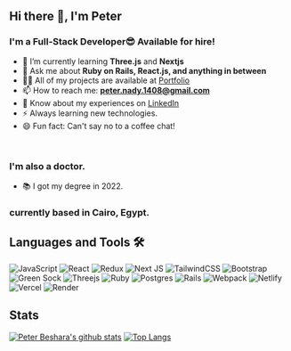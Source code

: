 ## Hi there 👋, I'm Peter

### I'm a Full-Stack Developer😎 Available for hire!
- 🌱 I’m currently learning **Three.js** and **Nextjs**
- 💬 Ask me about **Ruby on Rails, React.js, and anything in between**
- 👨‍💻 All of my projects are available at [Portfolio](https://peter-beshara.vercel.app)
- 📫 How to reach me: **peter.nady.1408@gmail.com**
- 📄 Know about my experiences on [LinkedIn](https://www.linkedin.com/in/peter-nady-beshara/)
- ⚡ Always learning new technologies.
- 😄 Fun fact: Can't say no to a coffee chat!
<br>

### I'm also a doctor.
- 📚 I got my degree in 2022.

### currently based in Cairo, Egypt.

## Languages and Tools 🛠 

![JavaScript](https://img.shields.io/badge/javascript-%23323330.svg?style=for-the-badge&logo=javascript&logoColor=%23F7DF1E) ![React](https://img.shields.io/badge/react-%2320232a.svg?style=for-the-badge&logo=react&logoColor=%2361DAFB) ![Redux](https://img.shields.io/badge/redux-%23593d88.svg?style=for-the-badge&logo=redux&logoColor=white) ![Next JS](https://img.shields.io/badge/Next-black?style=for-the-badge&logo=next.js&logoColor=white) ![TailwindCSS](https://img.shields.io/badge/tailwindcss-%2338B2AC.svg?style=for-the-badge&logo=tailwind-css&logoColor=white) ![Bootstrap](https://img.shields.io/badge/bootstrap-%23563D7C.svg?style=for-the-badge&logo=bootstrap&logoColor=white) ![Green Sock](https://img.shields.io/badge/green%20sock-88CE02?style=for-the-badge&logo=greensock&logoColor=white) ![Threejs](https://img.shields.io/badge/threejs-black?style=for-the-badge&logo=three.js&logoColor=white) ![Ruby](https://img.shields.io/badge/ruby-%23CC342D.svg?style=for-the-badge&logo=ruby&logoColor=white) ![Postgres](https://img.shields.io/badge/postgres-%23316192.svg?style=for-the-badge&logo=postgresql&logoColor=white) ![Rails](https://img.shields.io/badge/rails-%23CC0000.svg?style=for-the-badge&logo=ruby-on-rails&logoColor=white) ![Webpack](https://img.shields.io/badge/webpack-%238DD6F9.svg?style=for-the-badge&logo=webpack&logoColor=black) ![Netlify](https://img.shields.io/badge/netlify-%23000000.svg?style=for-the-badge&logo=netlify&logoColor=#00C7B7) ![Vercel](https://img.shields.io/badge/vercel-%23000000.svg?style=for-the-badge&logo=vercel&logoColor=white) ![Render](https://img.shields.io/badge/Render-%46E3B7.svg?style=for-the-badge&logo=render&logoColor=white)

## Stats

[![Peter Beshara's github stats](https://github-readme-stats.vercel.app/api?username=Peter1907&show_icons=true&theme=radical)](https://github.com/acushlakoncept/github-readme-stats)  [![Top Langs](https://github-readme-stats.vercel.app/api/top-langs/?username=Peter1907&show_icons=true&theme=radical&layout=compact)](https://github.com/acushlakoncept/github-readme-stats)
